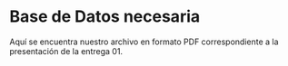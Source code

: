 # Base de Datos necesaria

Aquí se encuentra nuestro archivo en formato PDF correspondiente a la presentación de la entrega 01.
